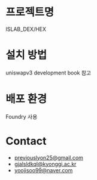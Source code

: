 # 프로젝트명
ISLAB_DEX/HEX
# 설치 방법
uniswapv3 development book 참고
# 배포 환경
Foundry 사용
# Contact
- previouslyon25@gmail.com
- gjalsldkql@kyonggi.ac.kr
- yoojisoo99@naver.com
